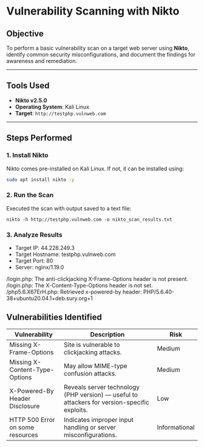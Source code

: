 # Vulnerability Scanning with Nikto

## Objective

To perform a basic vulnerability scan on a target web server using **Nikto**, identify common security misconfigurations, and document the findings for awareness and remediation.

---

## Tools Used

- **Nikto v2.5.0**
- **Operating System**: Kali Linux
- **Target**: `http://testphp.vulnweb.com`

---

## Steps Performed

### 1. Install Nikto

Nikto comes pre-installed on Kali Linux. If not, it can be installed using:
```bash
sudo apt install nikto -y
```
### 2. Run the Scan
Executed the scan with output saved to a text file:
```
nikto -h http://testphp.vulnweb.com -o nikto_scan_results.txt
```
### 3. Analyze Results
- Target IP:          44.228.249.3
- Target Hostname:    testphp.vulnweb.com
- Target Port:        80
- Server:             nginx/1.19.0

/login.php: The anti-clickjacking X-Frame-Options header is not present.
/login.php: The X-Content-Type-Options header is not set.
/php5.6.X67ErH.php: Retrieved x-powered-by header: PHP/5.6.40-38+ubuntu20.04.1+deb.sury.org+1


## Vulnerabilities Identified
| Vulnerability                    | Description                                                                                  | Risk          |
| -------------------------------- | -------------------------------------------------------------------------------------------- | ------------- |
| Missing X-Frame-Options          | Site is vulnerable to clickjacking attacks.                                                  | Medium        |
| Missing X-Content-Type-Options   | May allow MIME-type confusion attacks.                                                       | Medium        |
| X-Powered-By Header Disclosure   | Reveals server technology (PHP version) — useful to attackers for version-specific exploits. | Low           |
| HTTP 500 Error on some resources | Indicates improper input handling or server misconfigurations.                               | Informational |


